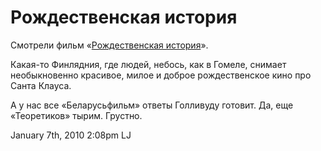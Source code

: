 # Рождественская история

Смотрели фильм «[Рождественская
история](http://torrents.ru/forum/viewtopic.php?t=2526471)».

Какая-то Финлядния, где людей, небось, как в Гомеле, снимает
необыкновенно красивое, милое и доброе рождественское кино про Санта
Клауса.

А у нас все «Беларусьфильм» ответы Голливуду готовит. Да, еще
«Теоретиков» тырим. Грустно.

<span id="timestamp"> January 7th, 2010 2:08pm </span> <span
class="tag">LJ</span>
